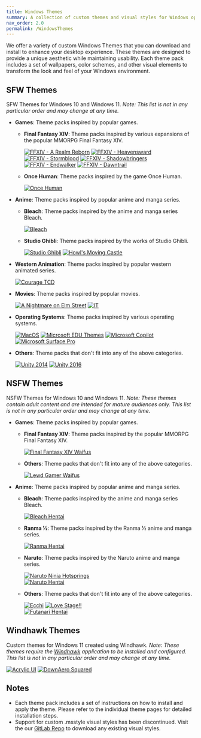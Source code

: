 ```yaml
---
title: Windows Themes
summary: A collection of custom themes and visual styles for Windows operating systems.
nav_order: 2.0
permalink: /WindowsThemes
---
```


We offer a variety of custom Windows Themes that you can download and install to enhance your desktop experience. These themes are designed to provide a unique aesthetic while maintaining usability. Each theme pack includes a set of wallpapers, color schemes, and other visual elements to transform the look and feel of your Windows environment.

## SFW Themes

SFW Themes for Windows 10 and Windows 11. *Note: This list is not in any particular order and may change at any time.*

- **Games**: Theme packs inspired by popular games.

    - **Final Fantasy XIV**: Theme packs inspired by various expansions of the popular MMORPG Final Fantasy XIV.

        [![FFXIV - A Realm Reborn](https://img.shields.io/badge/Final%20Fantasy%20XIV%20A%20Realm%20Reborn-black?style=for-the-badge&logo=codecrafters&logoColor=white&logoSize=auto&labelColor=blue&color=black&cacheSeconds=3600)](https://the-back-room.info/WindowsThemes/Deskthemepacks/FFXIVARealmReborn) 
        [![FFXIV - Heavensward](https://img.shields.io/badge/Final%20Fantasy%20XIV%20Heavensward-black?style=for-the-badge&logo=codecrafters&logoColor=white&logoSize=auto&labelColor=blue&color=black&cacheSeconds=3600)](https://the-back-room.info/WindowsThemes/Deskthemepacks/FFXIVHeavensward) 
        [![FFXIV - Stormblood](https://img.shields.io/badge/Final%20Fantasy%20XIV%20Stormblood-black?style=for-the-badge&logo=codecrafters&logoColor=white&logoSize=auto&labelColor=blue&color=black&cacheSeconds=3600)](https://the-back-room.info/WindowsThemes/Deskthemepacks/FFXIVStormblood) 
        [![FFXIV - Shadowbringers](https://img.shields.io/badge/Final%20Fantasy%20XIV%20Shadowbringers-black?style=for-the-badge&logo=codecrafters&logoColor=white&logoSize=auto&labelColor=blue&color=black&cacheSeconds=3600)](https://the-back-room.info/WindowsThemes/Deskthemepacks/FFXIVShadowbringers) 
        [![FFXIV - Endwalker](https://img.shields.io/badge/Final%20Fantasy%20XIV%20Endwalker-black?style=for-the-badge&logo=codecrafters&logoColor=white&logoSize=auto&labelColor=blue&color=black&cacheSeconds=3600)](https://the-back-room.info/WindowsThemes/Deskthemepacks/FFXIVEW) 
        [![FFXIV - Dawntrail](https://img.shields.io/badge/Final%20Fantasy%20XIV%20Dawntrail-black?style=for-the-badge&logo=codecrafters&logoColor=white&logoSize=auto&labelColor=blue&color=black&cacheSeconds=3600)](https://the-back-room.info/WindowsThemes/Deskthemepacks/FFXIVDawntrail)

    - **Once Human**: Theme packs inspired by the game Once Human.

        [![Once Human](https://img.shields.io/badge/Once%20Human-black?style=for-the-badge&logo=codecrafters&logoColor=white&logoSize=auto&labelColor=blue&color=black&cacheSeconds=3600)](https://the-back-room.info/WindowsThemes/Deskthemepacks/OnceHuman)

- **Anime**: Theme packs inspired by popular anime and manga series.

    - **Bleach**: Theme packs inspired by the anime and manga series Bleach.

        [![Bleach](https://img.shields.io/badge/Bleach-black?style=for-the-badge&logo=codecrafters&logoColor=white&logoSize=auto&labelColor=blue&color=black&cacheSeconds=3600)](https://the-back-room.info/WindowsThemes/Deskthemepacks/BLEACH)

    - **Studio Ghibli**: Theme packs inspired by the works of Studio Ghibli.

        [![Studio Ghibli](https://img.shields.io/badge/Studio%20Ghibli-black?style=for-the-badge&logo=codecrafters&logoColor=white&logoSize=auto&labelColor=blue&color=black&cacheSeconds=3600)](https://the-back-room.info/WindowsThemes/Deskthemepacks/StudioGhibli) 
        [![Howl's Moving Castle](https://img.shields.io/badge/Howl's%20Moving%20Castle-black?style=for-the-badge&logo=codecrafters&logoColor=white&logoSize=auto&labelColor=blue&color=black&cacheSeconds=3600)](https://the-back-room.info/WindowsThemes/Deskthemepacks/HowlsMovingCastle)

- **Western Animation**: Theme packs inspired by popular western animated series.

    [![Courage TCD](https://img.shields.io/badge/Courage%20TCD-black?style=for-the-badge&logo=codecrafters&logoColor=white&logoSize=auto&labelColor=blue&color=black&cacheSeconds=3600)](https://the-back-room.info/WindowsThemes/Deskthemepacks/CourageTCD)

- **Movies**: Theme packs inspired by popular movies.

    [![A Nightmare on Elm Street](https://img.shields.io/badge/A%20Nightmare%20on%20Elm%20Street-black?style=for-the-badge&logo=codecrafters&logoColor=white&logoSize=auto&labelColor=blue&color=black&cacheSeconds=3600)](https://the-back-room.info/WindowsThemes/Deskthemepacks/ANightmareOnElmStreet) 
    [![IT](https://img.shields.io/badge/IT-black?style=for-the-badge&logo=codecrafters&logoColor=white&logoSize=auto&labelColor=blue&color=black&cacheSeconds=3600)](https://the-back-room.info/WindowsThemes/Deskthemepacks/IT)

- **Operating Systems**: Theme packs inspired by various operating systems.

    [![MacOS](https://img.shields.io/badge/MacOS-black?style=for-the-badge&logo=codecrafters&logoColor=white&logoSize=auto&labelColor=blue&color=black&cacheSeconds=3600)](https://the-back-room.info/WindowsThemes/Deskthemepacks/MacOS) 
    [![Microsoft EDU Themes](https://img.shields.io/badge/Microsoft%20EDU%20Themes-black?style=for-the-badge&logo=codecrafters&logoColor=white&logoSize=auto&labelColor=blue&color=black&cacheSeconds=3600)](https://the-back-room.info/WindowsThemes/Deskthemepacks/MicrosoftEDUThemes) 
    [![Microsoft Copilot](https://img.shields.io/badge/Microsoft%20Copilot-black?style=for-the-badge&logo=codecrafters&logoColor=white&logoSize=auto&labelColor=blue&color=black&cacheSeconds=3600)](https://the-back-room.info/WindowsThemes/Deskthemepacks/MicrosoftCopilot) 
    [![Microsoft Surface Pro](https://img.shields.io/badge/Microsoft%20Surface%20Pro-black?style=for-the-badge&logo=codecrafters&logoColor=white&logoSize=auto&labelColor=blue&color=black&cacheSeconds=3600)](https://the-back-room.info/WindowsThemes/Deskthemepacks/MicrosoftSurfacePro)

- **Others**: Theme packs that don't fit into any of the above categories.

    [![Unity 2014](https://img.shields.io/badge/Unity%202014-black?style=for-the-badge&logo=codecrafters&logoColor=white&logoSize=auto&labelColor=blue&color=black&cacheSeconds=3600)](https://the-back-room.info/WindowsThemes/Deskthemepacks/Unity2014) 
    [![Unity 2016](https://img.shields.io/badge/Unity%202016-black?style=for-the-badge&logo=codecrafters&logoColor=white&logoSize=auto&labelColor=blue&color=black&cacheSeconds=3600)](https://the-back-room.info/WindowsThemes/Deskthemepacks/Unity2016)

## NSFW Themes

NSFW Themes for Windows 10 and Windows 11. *Note: These themes contain adult content and are intended for mature audiences only. This list is not in any particular order and may change at any time.*

- **Games**: Theme packs inspired by popular games.

    - **Final Fantasy XIV**: Theme packs inspired by the popular MMORPG Final Fantasy XIV.

        [![Final Fantasy XIV Waifus](https://img.shields.io/badge/Final%20Fantasy%20XIV%20Waifus-black?style=for-the-badge&logo=codecrafters&logoColor=white&logoSize=auto&labelColor=blue&color=black&cacheSeconds=3600)](https://the-back-room.info/WindowsThemes/Deskthemepacks/FinalFantasyXIVWaifus)

    - **Others**: Theme packs that don't fit into any of the above categories.

        [![Lewd Gamer Waifus](https://img.shields.io/badge/Lewd%20Gamer%20Waifus-black?style=for-the-badge&logo=codecrafters&logoColor=white&logoSize=auto&labelColor=blue&color=black&cacheSeconds=3600)](https://the-back-room.info/WindowsThemes/Deskthemepacks/LewdGamerWaifus)

- **Anime**: Theme packs inspired by popular anime and manga series.

    - **Bleach**: Theme packs inspired by the anime and manga series Bleach.

        [![Bleach Hentai](https://img.shields.io/badge/Bleach%20Hentai-black?style=for-the-badge&logo=codecrafters&logoColor=white&logoSize=auto&labelColor=blue&color=black&cacheSeconds=3600)](https://the-back-room.info/WindowsThemes/Deskthemepacks/BLEACHHentai)

    - **Ranma ½**: Theme packs inspired by the Ranma ½ anime and manga series.

        [![Ranma Hentai](https://img.shields.io/badge/Ranma%20Hentai-black?style=for-the-badge&logo=codecrafters&logoColor=white&logoSize=auto&labelColor=blue&color=black&cacheSeconds=3600)](https://the-back-room.info/WindowsThemes/Deskthemepacks/RanmaHentai)

    - **Naruto**: Theme packs inspired by the Naruto anime and manga series.

        [![Naruto Ninja Hotsprings](https://img.shields.io/badge/Naruto%20Ninja%20Hotsprings-black?style=for-the-badge&logo=codecrafters&logoColor=white&logoSize=auto&labelColor=blue&color=black&cacheSeconds=3600)](https://the-back-room.info/WindowsThemes/Deskthemepacks/NarutoNinjaHotsprings)  
        [![Naruto Hentai](https://img.shields.io/badge/Naruto%20Ninja%20Hotsprings-black?style=for-the-badge&logo=codecrafters&logoColor=white&logoSize=auto&labelColor=blue&color=black&cacheSeconds=3600)](https://the-back-room.info/WindowsThemes/Deskthemepacks/NarutoHentai)

    - **Others**: Theme packs that don't fit into any of the above categories.

        [![Ecchi](https://img.shields.io/badge/Ecchi-black?style=for-the-badge&logoColor=white&logo=codecrafters&logoSize=auto&labelColor=blue&color=black&cacheSeconds=3600)](https://the-back-room.info/WindowsThemes/Deskthemepacks/Ecchi) 
        [![Love Stage!!](https://img.shields.io/badge/Love%20Stage!!-black?style=for-the-badge&logoColor=white&logo=codecrafters&logoSize=auto&labelColor=blue&color=black&cacheSeconds=3600)](https://the-back-room.info/WindowsThemes/Deskthemepacks/LoveStage)  
        [![Futanari Hentai](https://img.shields.io/badge/Love%20Stage!!-black?style=for-the-badge&logoColor=white&logo=codecrafters&logoSize=auto&labelColor=blue&color=black&cacheSeconds=3600)](https://the-back-room.info/WindowsThemes/Deskthemepacks/FutanariHentai)


## Windhawk Themes

Custom themes for Windows 11 created using Windhawk. *Note: These themes require the [Windhawk](https://windhawk.net) application to be installed and configured. This list is not in any particular order and may change at any time.*

[![Acrylic UI](https://img.shields.io/badge/Acrylic%20UI-black?style=for-the-badge&logo=codecrafters&logoColor=white&logoSize=auto&labelColor=blue&color=black&cacheSeconds=3600)](https://the-back-room.info/WindowsThemes/WindhawkThemes/AcrylicUI) 
[![DownAero Squared](https://img.shields.io/badge/DownAero%20Squared-black?style=for-the-badge&logo=codecrafters&logoColor=white&logoSize=auto&labelColor=blue&color=black&cacheSeconds=3600)](https://the-back-room.info/WindowsThemes/WindhawkThemes/DownAeroSquared)

## Notes

- Each theme pack includes a set of instructions on how to install and apply the theme. Please refer to the individual theme pages for detailed installation steps.
- Support for custom .msstyle visual styles has been discontinued. Visit the our [GitLab Repo](https://gitlab.com/the-back-room/) to download any existing visual styles.